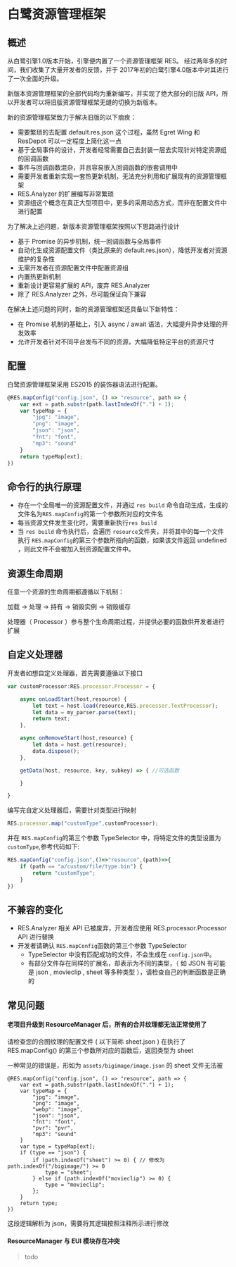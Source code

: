 # 白鹭资源管理框架

## 概述

从白鹭引擎1.0版本开始，引擎便内置了一个资源管理框架 RES。
经过两年多的时间，我们收集了大量开发者的反馈，并于 2017年初的白鹭引擎4.0版本中对其进行了一次全面的升级。

新版本资源管理框架的全部代码均为重新编写，并实现了绝大部分的旧版 API，所以开发者可以将旧版资源管理框架无缝的切换为新版本。

新的资源管理框架致力于解决旧版的以下痼疾：
* 需要繁琐的去配置 default.res.json 这个过程，虽然 Egret Wing 和 ResDepot 可以一定程度上简化这一点
* 基于全局事件的设计，开发者经常需要自己去封装一层去实现针对特定资源组的回调函数
* 事件与回调函数混杂，并且容易嵌入回调函数的嵌套调用中
* 需要开发者重新实现一套热更新机制，无法充分利用和扩展现有的资源管理框架
* RES.Analyzer 的扩展编写非常繁琐
* 资源组这个概念在真正大型项目中，更多的采用动态方式，而非在配置文件中进行配置


为了解决上述问题，新版本资源管理框架按照以下思路进行设计
* 基于 Promise 的异步机制，统一回调函数与全局事件
* 自动化生成资源配置文件（类比原来的 default.res.json），降低开发者对资源维护的复杂性
* 无需开发者在资源配置文件中配置资源组
* 内置热更新机制
* 重新设计更容易扩展的 API，废弃 RES.Analyzer 
* 除了 RES.Analyzer 之外，尽可能保证向下兼容

在解决上述问题的同时，新的资源管理框架还具备以下新特性：
* 在 Promise 机制的基础上，引入 async / await 语法，大幅提升异步处理的开发效率
* 允许开发者针对不同平台发布不同的资源，大幅降低特定平台的资源尺寸

## 配置

白鹭资源管理框架采用 ES2015 的装饰器语法进行配置。

```typescript
@RES.mapConfig("config.json", () => "resource", path => {
    var ext = path.substr(path.lastIndexOf(".") + 1);
    var typeMap = {
        "jpg": "image",
        "png": "image",
        "json": "json",
        "fnt": "font",
        "mp3": "sound"
    }
    return typeMap[ext];
})
```

## 命令行的执行原理
* 存在一个全局唯一的资源配置文件，并通过 ```res build``` 命令自动生成，生成的文件名为```RES.mapConfig```的第一个参数所对应的文件名
* 每当资源文件发生变化时，需要重新执行```res build```
* 当 ```res build``` 命令执行后，会遍历 ```resource```文件夹，并将其中的每一个文件执行 ```RES.mapConfig```的第三个参数所指向的函数，如果该文件返回 undefined ，则此文件不会被加入到资源配置文件中。


<a name="processor"></a>

## 资源生命周期

任意一个资源的生命周期都遵循以下机制：

加载 -> 处理 -> 持有 -> 销毁实例 -> 销毁缓存

处理器（ Processor ）参与整个生命周期过程，并提供必要的函数供开发者进行扩展


## 自定义处理器

开发者如想自定义处理器，首先需要遵循以下接口

```typescript
var customProcessor:RES.processor.Processor = {

    async onLoadStart(host,resource) {
        let text = host.load(resource,RES.processor.TextProcessor);
        let data = my_parser.parse(text);
        return text;
    },

    async onRemoveStart(host,resource) {
        let data = host.get(resource);
        data.dispose();
    },

    getData(host, resource, key, subkey) => { //可选函数

    }

}
```

编写完自定义处理器后，需要针对类型进行映射

```typescript
RES.processor.map("customType",customProcessor);
```
并在 ```RES.mapConfig```的第三个参数 TypeSelector 中，将特定文件的类型设置为 ```customType```,参考代码如下:

```typescript
RES.mapConfig("config.json",()=>"resource",(path)=>{
    if (path == "a/custom/file/type.bin") {
        return "customType";
    }
})
```



## 不兼容的变化

* RES.Analyzer 相关 API 已被废弃，开发者应使用 RES.processor.Processor API 进行替换
* 开发者请确认 ```RES.mapConfig```函数的第三个参数 TypeSelector
    * TypeSelector 中没有匹配成功的文件，不会生成在 ```config.json```中。
    * 有部分文件存在同样的扩展名，却表示为不同的类型，（ 如 JSON 有可能是 json , movieclip , sheet 等多种类型 ），请检查自己的判断函数是正确的


## 常见问题

#### 老项目升级到 ResourceManager 后，所有的合并纹理都无法正常使用了

请检查您的合图纹理的配置文件 ( 以下简称 sheet.json ) 在执行了 RES.mapConfig() 的第三个参数所对应的函数后，返回类型为 sheet 

一种常见的错误是，形如为 ``` assets/bigimage/image.json ``` 的 sheet 文件无法被

```
@RES.mapConfig("config.json", () => "resource", path => {
    var ext = path.substr(path.lastIndexOf(".") + 1);
    var typeMap = {
        "jpg": "image",
        "png": "image",
        "webp": "image",
        "json": "json",
        "fnt": "font",
        "pvr": "pvr",
        "mp3": "sound"
    }
    var type = typeMap[ext];
    if (type == "json") {
        if (path.indexOf("sheet") >= 0) { // 修改为 path.indexOf("/bigimage/") >= 0
            type = "sheet";
        } else if (path.indexOf("movieclip") >= 0) {
            type = "movieclip";
        };
    }
    return type;
})
```
这段逻辑解析为 json，需要将其逻辑按照注释所示进行修改


#### ResourceManager 与 EUI 模块存在冲突

> todo